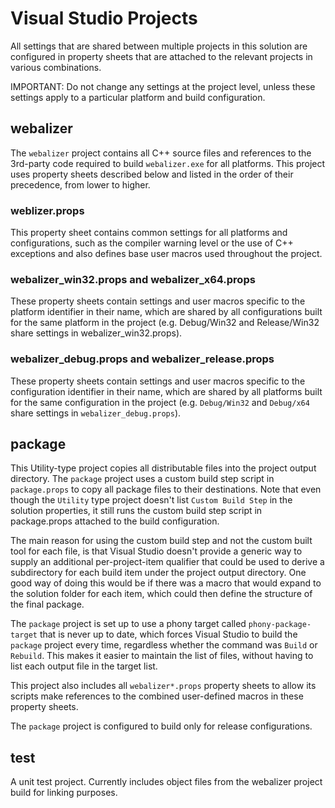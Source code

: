 # Visual Studio Projects

All settings that are shared between multiple projects in this solution are configured 
in property sheets that are attached to the relevant projects in various combinations. 

IMPORTANT: Do not change any settings at the project level, unless these settings apply 
to a particular platform and build configuration.

## webalizer

The `webalizer` project contains all C++ source files and references to the 3rd-party 
code required to build `webalizer.exe` for all platforms. This project uses property 
sheets described below and listed in the order of their precedence, from lower to 
higher.

### weblizer.props

This property sheet contains common settings for all platforms and configurations, 
such as the compiler warning level or the use of C++ exceptions and also defines 
base user macros used throughout the project.

### webalizer_win32.props and webalizer_x64.props

These property sheets contain settings and user macros specific to the platform 
identifier in their name, which are shared by all configurations built for the 
same platform in the project (e.g. Debug/Win32 and Release/Win32 share settings 
in webalizer_win32.props).

### webalizer_debug.props and webalizer_release.props

These property sheets contain settings and user macros specific to the configuration 
identifier in their name, which are shared by all platforms built for the same 
configuration in the project (e.g. `Debug/Win32` and `Debug/x64` share settings in 
`webalizer_debug.props`).

## package

This Utility-type project copies all distributable files into the project output directory.
The `package` project uses a custom build step script in `package.props` to 
copy all package files to their destinations. Note that even though the `Utility` type project
doesn't list `Custom Build Step` in the solution properties, it still runs the custom build 
step script in package.props attached to the build configuration.

The main reason for using the custom build step and not the custom built tool for each file, 
is that Visual Studio doesn't provide a generic way to supply an additional per-project-item 
qualifier that could be used to derive a subdirectory for each build item under the project 
output directory. One good way of doing this would be if there was a macro that would expand 
to the solution folder for each item, which could then define the structure of the final 
package.

The `package` project is set up to use a phony target called `phony-package-target` that is never
up to date, which forces Visual Studio to build the `package` project every time, regardless
whether the command was `Build` or `Rebuild`. This makes it easier to maintain the list of files,
without having to list each output file in the target list.

This project also includes all `webalizer*.props` property sheets to allow its scripts make 
references to the combined user-defined macros in these property sheets.

The `package` project is configured to build only for release configurations.

## test

A unit test project. Currently includes object files from the webalizer project build for
linking purposes.
